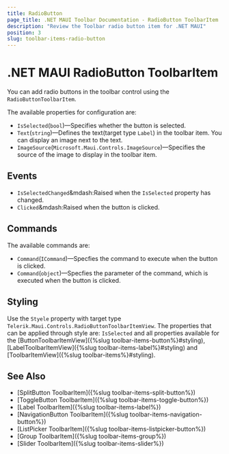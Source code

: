 ```yaml
---
title: RadioButton
page_title: .NET MAUI Toolbar Documentation - RadioButton ToolbarItem
description: "Review the Toolbar radio button item for .NET MAUI"
position: 3
slug: toolbar-items-radio-button
---
```


# .NET MAUI RadioButton ToolbarItem

You can add radio buttons in the toolbar control using the `RadioButtonToolbarItem`.

The available properties for configuration are:

* `IsSelected`(`bool`)&mdash;Specifies whether the button is selected.
* `Text`(`string`)&mdash;Defines the text(target type `Label`) in the toolbar item. You can display an image next to the text.
* `ImageSource`(`Microsoft.Maui.Controls.ImageSource`)&mdash;Specifies the source of the image to display in the toolbar item.

## Events

* `IsSelectedChanged`&mdash:Raised when the `IsSelected` property has changed.
* `Clicked`&mdash:Raised when the button is clicked.

## Commands

The available commands are:

* `Command`(`ICommand`)&mdash;Specfies the command to execute when the button is clicked.
* `Command`(`object`)&mdash;Specfies the parameter of the command, which is executed when the button is clicked.

## Styling

Use the `Styele` property with target type `Telerik.Maui.Controls.RadioButtonToolbarItemView`. The properties that can be applied through style are: `IsSelected` and all properties available for the [ButtonToolbarItemView]({%slug toolbar-items-button%}#styling), [LabelToolbarItemView]({%slug toolbar-items-label%}#styling) and [ToolbarItemView]({%slug toolbar-items%}#styling).

## See Also

- [SplitButton ToolbarItem]({%slug toolbar-items-split-button%})
- [ToggleButton ToolbarItem]({%slug toolbar-items-toggle-button%})
- [Label ToolbarItem]({%slug toolbar-items-label%})
- [NavigationButton ToolbarItem]({%slug toolbar-items-navigation-button%})
- [ListPicker ToolbarItem]({%slug toolbar-items-listpicker-button%})
- [Group ToolbarItem]({%slug toolbar-items-group%})
- [Slider ToolbarItem]({%slug toolbar-items-slider%})
